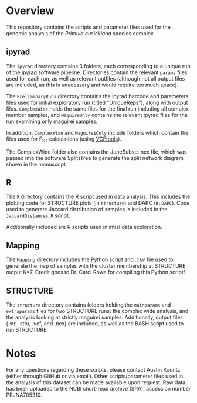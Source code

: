 # Overview

This repository contains the scripts and parameter files used for the genomic analysis of the <em>Primula cusickiana</em> species complex. 

## ipyrad 
The `ipyrad` directory contains 3 folders, each corresponding to a unique run of the [ipyrad](https://ipyrad.readthedocs.io/en/latest/) software pipeline. Directories contain the relevant `params` files used for each run, as well as relevant outfiles (although not all output files are included, as this is unecessary and would require too much space).

The `PreliminaryRuns` directory contains the ipyrad barcode and parameters files used for initial exploratory run (titled "UniqueReps"), along with output files. `ComplexWide` holds the same files for the final run including all complex member samples, and `MaguireOnly` contains the relevant ipyrad files for the run examining only maguirei samples.

In addition, `ComplexWide` and `MaguireiOnly` include folders which contain the files used for F<sub>ST</sub> calculations (using [VCFtools](https://vcftools.github.io/index.html)).

The ComplexWide folder also contains the JuneSubset.nex file, which was passed into the software SplitsTree to generate the split network diagram shown in the manuscript.

## R
The `R` directory contains the R script used in data analysis. This includes the plotting code for STRUCTURE plots (in `structure`) and DAPC (in `DAPC`). Code used to generate Jaccard distribution of samples is included in the `JaccardDistances.R` script. 

Additionally included are R scripts used in intial data exploration.

## Mapping

The `Mapping` directory includes the Python script and .csv file used to generate the map of samples with the cluster membership at STRUCTURE output K=7. Credit goes to Dr. Carol Rowe for compiling this Python script!

## STRUCTURE
The `structure` directory contains folders holding the `mainparams` and `extraparams` files for two STRUCTURE runs: the complex wide analysis, and the analysis looking at strictly maguirei samples. Additionally, output files (.str, .stru, .vcf, and .nex) are included, as well as the BASH script used to run STRUCTURE.

# Notes
For any questions regarding these scripts, please contact Austin Koontz (either through GitHub or via email). Other scripts/parameter files used in the analysis of this dataset can be made available upon request.
Raw data has been uploaded to the NCBI short-read archive (SRA), accession number PRJNA705310.
